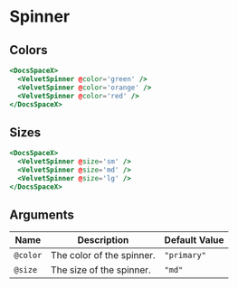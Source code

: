 # Spinner

## Colors

```hbs preview-template
<DocsSpaceX>
  <VelvetSpinner @color='green' />
  <VelvetSpinner @color='orange' />
  <VelvetSpinner @color='red' />
</DocsSpaceX>
```

## Sizes

```hbs preview-template
<DocsSpaceX>
  <VelvetSpinner @size='sm' />
  <VelvetSpinner @size='md' />
  <VelvetSpinner @size='lg' />
</DocsSpaceX>
```

## Arguments

| Name     | Description               | Default Value |
| -------- | ------------------------- | ------------- |
| `@color` | The color of the spinner. | `"primary"`   |
| `@size`  | The size of the spinner.  | `"md"`        |
